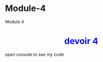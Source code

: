# Module-4
Module 4
<!DOCTYPE html>
<html>
<head>
  <meta charset="utf-8">
  <title>Module 4 </title>
  <script src="SpeakHello.js"></script>
  <script src="SpeakGoodBye.js"></script>
  <script src="script.js"></script>
</head>
<body>
  <h1 style="color: blue; text-align: center;">devoir 4</h1>
  <p>open console to see my code </p>
</body>
</html>
